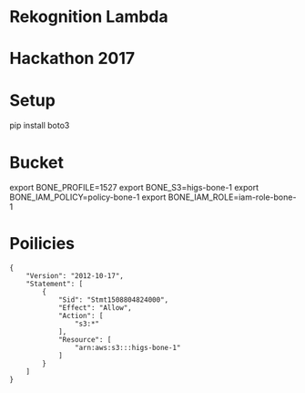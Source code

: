 # Rekognition Lambda
# Hackathon 2017


# Setup
pip install boto3

# Bucket
export BONE_PROFILE=1527
export BONE_S3=higs-bone-1
export BONE_IAM_POLICY=policy-bone-1
export BONE_IAM_ROLE=iam-role-bone-1


# Poilicies
```
{
    "Version": "2012-10-17",
    "Statement": [
        {
            "Sid": "Stmt1508804824000",
            "Effect": "Allow",
            "Action": [
                "s3:*"
            ],
            "Resource": [
                "arn:aws:s3:::higs-bone-1"
            ]
        }
    ]
}
```